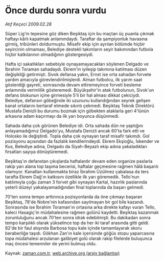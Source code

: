 # Önce durdu sonra vurdu

*Atıf Keçeci 2009.02.28*

<tr><td class="metin" colspan="2" style="padding-top: 20px; padding-left: 5px; ">Süper Lig'in tepesine göz diken Beşiktaş için bu maçtan üç puanla çıkmak haftayı kârlı kapatmak anlamındaydı. Taraftar da şampiyonluk havasına girmiş, tribünleri doldurmuştu. Misafir ekip için ayrılan bölümde hiçbir seyircinin olmaması, Belediye destekli takımların seyir bakımından futbola hiçbir katkılarının olmadığının göstergesiydi.</td></tr><tr><td class="metin" colspan="2" style="padding-top: 20px; padding-left: 5px; "><p> Hafta içi sakatlıkları sebebiyle oynayamayacakları söylenen Delgado ve İbrahim Toraman sahadaydı. Ekrem'in iyileşip takımına katılması düzen değişikliği getirmişti. Sivok defansa yakın, Ernst ise orta sahadan forvete yardım amacıyla görevlendirilmişlerdi. Alman futbolcu, ilk yarım saat gösterdiği gayreti, sonrasında devam ettiremeyince forveti besleme anlamında verimlilik gösteremedi. Büyükşehir'in atak futbolunun, Sivok'un defans blokunun içine girmesiyle 5'li bir hal alması dikkat çekiciydi. Belediye, defansın göbeğinde iki uzununu kullandığından seyrek gelişen kanat ortalarını bertaraf etmede sıkıntı çekmedi. Beşiktaş Teknik Direktörü Mustafa Denizli bu durumu bozmak için göbekten ataklarla geri 4'lünün arkasına adam kaçırmayı da ilk yarı boyunca düşünmedi.
<p> Sahada daha çok görünen Belediye idi. Orta sahada dün ne yaptığını anlayamadığımız Delgado'yu, Mustafa Denizli ancak 60'ta fark etti ve Holosko ile değiştirdi. Topla daha çok oynayan taraf misafir takımdı. Gol pozisyonu açısından da fazlalık kendilerindeydi. Ekrem Ekşioğlu, İskender ve Kus, Belediye adına, Delgado da Siyah-Beyazlı ekip adına yakaladıkları fırsatları sayıya dönüştüremedi.
<p> Beşiktaş'ın defanstan çıkışlarda haftalardır devam eden organize paslarla rakip yarı alana top taşıma becerisi, haftalar geçmesine rağmen hâlâ başarılı olamıyor. Kanatları kullanmakta biraz İbrahim Üzülmez çabalasa da ters tarafta Ekrem Dağ'ın katkısını özellikle ilk yarı göremedik. Tello'nun katılımıyla çoğu zaman 3 forvet gibi oynayan Kartal, hazırlık paslarında yeterli düzeyi yakalayamadığından final toplarında da başarı gelmedi.
<p> 70'ten sonra tempo arttırınca pozisyonlarda da öne çıkmayı başaran Beşiktaş, 78'de Nobre'nin kafasından sayılmayan bir gol bile kazandı. Sonrasında ise İbrahim Toraman'ın ortasına arka direkte kafayı vuran Tello, kaleci Hasagiç'in müdahalesine rağmen golünü kaydetti. Beşiktaş kazanmak zorunluluğunu ancak 70'ten sonra idrak edebilmişti. Bu dakikadan sonra tempo karşılıklı olarak yükselince top da her iki taraf arasında gitti geldi. 82'de bir faul atışında Barbosa topu kale içinde tamamlayarak skoru beraberliğe taşıdı. Gökhan Zan'ın kale içerisinde göğüs stopu yaparcasına topa müdahalesi arzulanan galibiyet golü olarak rakip filelerde buluşunca maç öncesi temenniler de yerini bulmuş oldu.<br/></p></p></p></p></td></tr>

Kaynak: [zaman.com.tr](http://zaman.com.tr/yazar.do?yazino=820146), [web.archive.org (arşiv bağlantısı)](http://web.archive.org/web/20100210152908/http://www.zaman.com.tr:80/yazar.do?yazino=820146)
